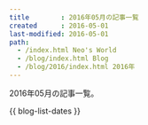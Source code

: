 ```yaml
---
title        : 2016年05月の記事一覧
created      : 2016-05-01
last-modified: 2016-05-01
path:
  - /index.html Neo's World
  - /blog/index.html Blog
  - /blog/2016/index.html 2016年
---
```


2016年05月の記事一覧。

{{ blog-list-dates }}
